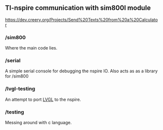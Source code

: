 ## TI-nspire communication with sim800l module

https://dev.creery.org/Projects/Send%20Texts%20from%20a%20Calculator

### /sim800

Where the main code lies. 

### /serial

A simple serial console for debugging the nspire IO. Also acts as as a library for /sim800

### /lvgl-testing

An attempt to port [LVGL](https://lvgl.io/) to the nspire.

### /testing

Messing around with c language.
